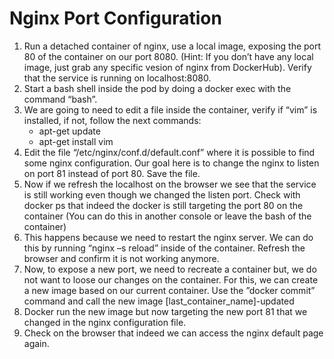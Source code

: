 # Nginx Port Configuration

1. Run a detached container of nginx, use a local image, exposing the port 80 of the container on our port 8080. (Hint: If you don’t have any local image, just grab any specific vesion of nginx from DockerHub). Verify that the service is running on localhost:8080.
2. Start a bash shell inside the pod by doing a docker exec with the command “bash”.
3. We are going to need to edit a file inside the container, verify if “vim” is installed, if not, follow the next commands:
    - apt-get update
    - apt-get install vim
4. Edit the file “/etc/nginx/conf.d/default.conf” where it is possible to find some nginx configuration. Our goal here is to change the nginx to listen on port 81 instead of port 80. Save the file.
5. Now if we refresh the localhost on the browser we see that the service is still working even though we changed the listen port. Check with docker ps that indeed the docker is still targeting the port 80 on the container (You can do this in another console or leave the bash of the container)
6. This happens because we need to restart the nginx server. We can do this by running “nginx –s reload” inside of the container. Refresh the browser and confirm it is not working anymore.
7. Now, to expose a new port, we need to recreate a container but, we do not want to loose our changes on the container. For this, we can create a new image based on our current container. Use the ”docker commit” command and call the new image [last_container_name]-updated
8. Docker run the new image but now targeting the new port 81 that we changed in the nginx configuration file.
9. Check on the browser that indeed we can access the nginx default page again.
